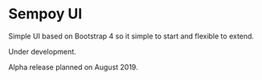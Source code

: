 Sempoy UI
===

Simple UI based on Bootstrap 4 so it simple to start and flexible to extend.

Under development.

Alpha release planned on August 2019.